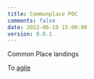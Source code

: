 ```yaml
---
title: Commonplace POC
comments: false
date: 2022-06-19 15:00:00
version: 0.0.1
---
```


Common Place landings

To [agile](./agile)